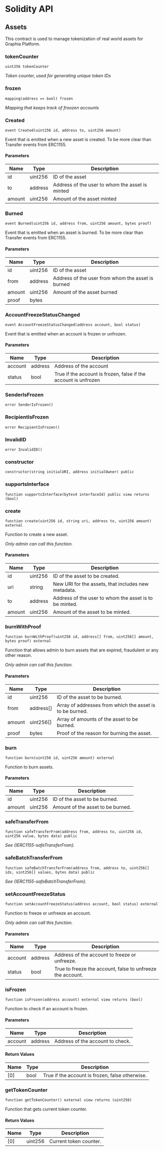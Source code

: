 # Solidity API

## Assets

This contract is used to manage tokenization of real world assets for Graphia Platform.

### tokenCounter

```solidity
uint256 tokenCounter
```

_Token counter, used for generating unique token IDs_

### frozen

```solidity
mapping(address => bool) frozen
```

_Mapping that keeps track of froozen accounts_

### Created

```solidity
event Created(uint256 id, address to, uint256 amount)
```

Event that is emitted when a new asset is created. To be more clear than Transfer events from ERC1155.

#### Parameters

| Name | Type | Description |
| ---- | ---- | ----------- |
| id | uint256 | ID of the asset |
| to | address | Address of the user to whom the asset is minted |
| amount | uint256 | Amount of the asset minted |

### Burned

```solidity
event Burned(uint256 id, address from, uint256 amount, bytes proof)
```

Event that is emitted when an asset is burned. To be more clear than Transfer events from ERC1155.

#### Parameters

| Name | Type | Description |
| ---- | ---- | ----------- |
| id | uint256 | ID of the asset |
| from | address | Address of the user from whom the asset is burned |
| amount | uint256 | Amount of the asset burned |
| proof | bytes |  |

### AccountFreezeStatusChanged

```solidity
event AccountFreezeStatusChanged(address account, bool status)
```

Event that is emitted when an account is frozen or unfrozen.

#### Parameters

| Name | Type | Description |
| ---- | ---- | ----------- |
| account | address | Address of the account |
| status | bool | True if the account is frozen, false if the account is unfrozen |

### SenderIsFrozen

```solidity
error SenderIsFrozen()
```

### RecipientIsFrozen

```solidity
error RecipientIsFrozen()
```

### InvalidID

```solidity
error InvalidID()
```

### constructor

```solidity
constructor(string initialURI, address initialOwner) public
```

### supportsInterface

```solidity
function supportsInterface(bytes4 interfaceId) public view returns (bool)
```

### create

```solidity
function create(uint256 id, string uri, address to, uint256 amount) external
```

Function to create a new asset.

_Only admin can call this function._

#### Parameters

| Name | Type | Description |
| ---- | ---- | ----------- |
| id | uint256 | ID of the asset to be created. |
| uri | string | New URI for the assets, that includes new metadata. |
| to | address | Address of the user to whom the asset is to be minted. |
| amount | uint256 | Amount of the asset to be minted. |

### burnWithProof

```solidity
function burnWithProof(uint256 id, address[] from, uint256[] amount, bytes proof) external
```

Function that allows admin to burn assets that are expired, fraudulent or any other reason.

_Only admin can call this function._

#### Parameters

| Name | Type | Description |
| ---- | ---- | ----------- |
| id | uint256 | ID of the asset to be burned. |
| from | address[] | Array of addresses from which the asset is to be burned. |
| amount | uint256[] | Array of amounts of the asset to be burned. |
| proof | bytes | Proof of the reason for burning the asset. |

### burn

```solidity
function burn(uint256 id, uint256 amount) external
```

Function to burn assets.

#### Parameters

| Name | Type | Description |
| ---- | ---- | ----------- |
| id | uint256 | ID of the asset to be burned. |
| amount | uint256 | Amount of the asset to be burned. |

### safeTransferFrom

```solidity
function safeTransferFrom(address from, address to, uint256 id, uint256 value, bytes data) public
```

_See \{IERC1155-safeTransferFrom}._

### safeBatchTransferFrom

```solidity
function safeBatchTransferFrom(address from, address to, uint256[] ids, uint256[] values, bytes data) public
```

_See \{IERC1155-safeBatchTransferFrom}._

### setAccountFreezeStatus

```solidity
function setAccountFreezeStatus(address account, bool status) external
```

Function to freeze or unfreeze an account.

_Only admin can call this function._

#### Parameters

| Name | Type | Description |
| ---- | ---- | ----------- |
| account | address | Address of the account to freeze or unfreeze. |
| status | bool | True to freeze the account, false to unfreeze the account. |

### isFrozen

```solidity
function isFrozen(address account) external view returns (bool)
```

Function to check if an account is frozen.

#### Parameters

| Name | Type | Description |
| ---- | ---- | ----------- |
| account | address | Address of the account to check. |

#### Return Values

| Name | Type | Description |
| ---- | ---- | ----------- |
| [0] | bool | True if the account is frozen, false otherwise. |

### getTokenCounter

```solidity
function getTokenCounter() external view returns (uint256)
```

Function that gets current token counter.

#### Return Values

| Name | Type | Description |
| ---- | ---- | ----------- |
| [0] | uint256 | Current token counter. |
